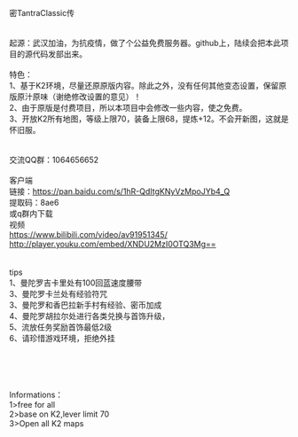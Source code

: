 密TantraClassic传
<br><br><br>
起源：武汉加油，为抗疫情，做了个公益免费服务器。github上，陆续会把本此项目的源代码发部出来。
<br><br>
特色：<br>
1、基于K2环境，尽量还原原版内容。除此之外，没有任何其他变态设置，保留原版原汁原味（谢绝修改设置的意见）！<br>
2、由于原版是付费项目，所以本项目中会修改一些内容，使之免费。<br>
3、开放K2所有地图，等级上限70，装备上限68，提炼+12。不会开新图，这就是怀旧服。<br>
<br><br>
交流QQ群：1064656652
<br><br>
客户端<br>
链接：https://pan.baidu.com/s/1hR-QdItgKNyVzMpoJYb4_Q <br>
提取码：8ae6  <br>
或q群内下载
<br>
视频
<br>
https://www.bilibili.com/video/av91951345/<br>
http://player.youku.com/embed/XNDU2MzI0OTQ3Mg==<br>
<br>
<br>
tips<br>
1、曼陀罗吉卡里处有100回蓝速度腰带<br>
3、曼陀罗卡兰处有经验符咒<br>
3、曼陀罗和香巴拉新手村有经验、密币加成<br>
4、曼陀罗胡拉尔处进行各类兑换与首饰升级，<br>
5、流放任务奖励首饰最低2级<br>
6、请珍惜游戏环境，拒绝外挂<br>

<br>
<br>
<br>
<br>
Informations：<br>
1>free for all<br>
2>base on K2,lever limit 70<br>
3>Open all K2 maps<br>
<br>


